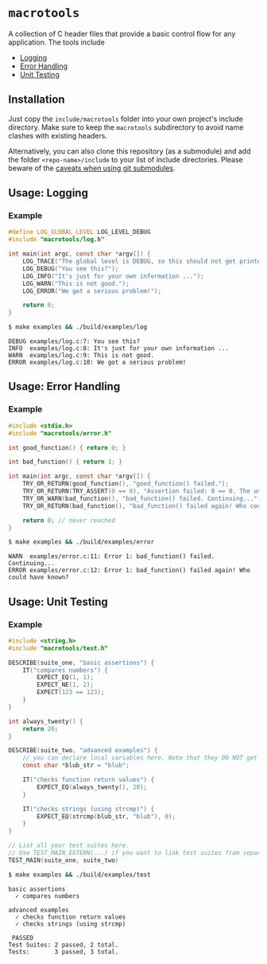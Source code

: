 # `macrotools`

A collection of C header files that provide a basic control flow for any application. The tools include
- [Logging](#logging)
- [Error Handling](#error-handling)
- [Unit Testing](#unit-testing)

## Installation

Just copy the `include/macrotools` folder into your own project's include directory. Make sure to keep the `macrotools` subdirectory to avoid name clashes with existing headers.

Alternatively, you can also clone this repository (as a submodule) and add the folder `<repo-name>/include` to your list of include directories. Please beware of the [caveats when using git submodules](https://blog.timhutt.co.uk/against-submodules/).

## Usage: Logging

### Example

```c
#define LOG_GLOBAL_LEVEL LOG_LEVEL_DEBUG
#include "macrotools/log.h"

int main(int argc, const char *argv[]) {
    LOG_TRACE("The global level is DEBUG, so this should not get printed.");
    LOG_DEBUG("You see this?");
    LOG_INFO("It's just for your own information ...");
    LOG_WARN("This is not good.");
    LOG_ERROR("We got a serious problem!");

    return 0;
}
```

```bash
$ make examples && ./build/examples/log
```

```console
DEBUG examples/log.c:7: You see this?
INFO  examples/log.c:8: It's just for your own information ...
WARN  examples/log.c:9: This is not good.
ERROR examples/log.c:10: We got a serious problem!
```

## Usage: Error Handling

### Example

```c
#include <stdio.h>
#include "macrotools/error.h"

int good_function() { return 0; }

int bad_function() { return 1; }

int main(int argc, const char *argv[]) {
    TRY_OR_RETURN(good_function(), "good_function() failed.");
    TRY_OR_RETURN(TRY_ASSERT(0 == 0), "Assertion failed: 0 == 0. The universe is broken.");
    TRY_OR_WARN(bad_function(), "bad_function() failed. Continuing...");
    TRY_OR_RETURN(bad_function(), "bad_function() failed again! Who could have known?");

    return 0; // never reached
}
```

```bash
$ make examples && ./build/examples/error
```

```console
WARN  examples/error.c:11: Error 1: bad_function() failed. Continuing...
ERROR examples/error.c:12: Error 1: bad_function() failed again! Who could have known?
```

## Usage: Unit Testing

### Example

```c
#include <string.h>
#include "macrotools/test.h"

DESCRIBE(suite_one, "basic assertions") {
    IT("compares numbers") {
        EXPECT_EQ(1, 1);
        EXPECT_NE(1, 2);
        EXPECT(123 == 123);
    }
}

int always_twenty() {
    return 20;
}

DESCRIBE(suite_two, "advanced examples") {
    // you can declare local variables here. Note that they DO NOT get reset after each test run.
    const char *blub_str = "blub";

    IT("checks function return values") {
        EXPECT_EQ(always_twenty(), 20);
    }

    IT("checks strings (using strcmp)") {
        EXPECT_EQ(strcmp(blub_str, "blub"), 0);
    }
}

// List all your test suites here.
// Use TEST_MAIN_EXTERN(...) if you want to link test suites from separate c files.
TEST_MAIN(suite_one, suite_two)
```

```bash
$ make examples && ./build/examples/test
```

```console
basic assertions
  ✓ compares numbers

advanced examples
  ✓ checks function return values
  ✓ checks strings (using strcmp)

 PASSED 
Test Suites: 2 passed, 2 total.
Tests:       3 passed, 3 total.
```
